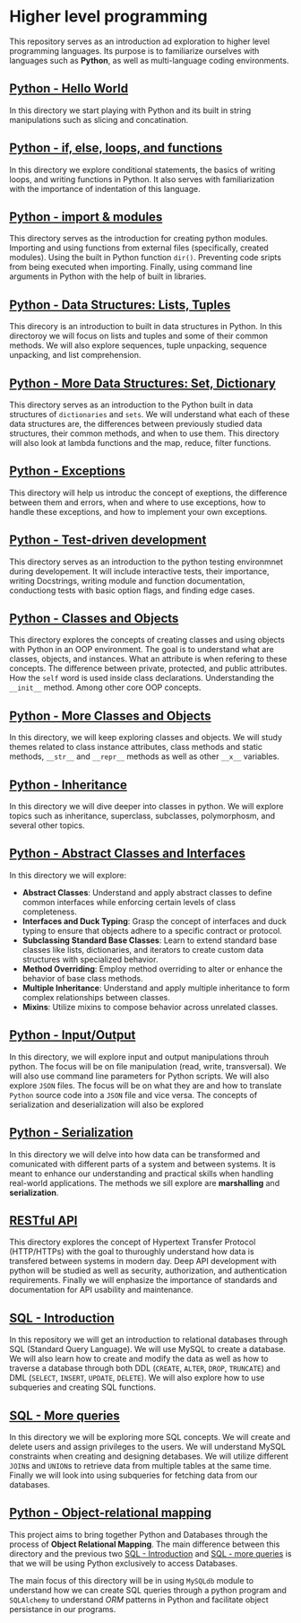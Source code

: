 # Higher level programming
This repository serves as an introduction ad exploration to higher level programming languages.
Its purpose is to familiarize ourselves with languages such as **Python**, as well as multi-language coding environments.

## [Python - Hello World](/python-hello_world/)
In this directory we start playing with Python and its built in string manipulations such as slicing and concatination.

## [Python - if, else, loops, and functions](/python-if_else_loops_functions/)
In this directory we explore conditional statements, the basics of writing loops, and writing functions in Python.
It also serves with familiarization with the importance of indentation of this language.

## [Python - import & modules](/python-import_modules/)
This directory serves as the introduction for creating python modules.  Importing and using functions from external files (specifically, created modules).  Using the built in Python function `dir()`.  Preventing code sripts from being executed when importing.  Finally, using command line arguments in Python with the help of built in libraries.

## [Python - Data Structures: Lists, Tuples](/python-data_structures/)
This direcory is an introduction to built in data structures in Python.  In this directoroy we will focus on lists and tuples and some of their common  methods. We will also explore sequences, tuple unpacking, sequence unpacking, and list comprehension.

## [Python - More Data Structures: Set, Dictionary](/python-more_data_structures/)
This directory serves as an introduction to the Python built in data structures of `dictionaries` and `sets`. We will understand what each of these data structures are, the differences between previously studied data structures, their common methods, and when to use them.  This directory will also look at lambda functions and the map, reduce, filter functions.

## [Python - Exceptions](/python-exceptions/)
This directory will help us introduc the concept of exeptions, the difference between them and errors, when and where to use exceptions, how to handle these exceptions, and how to implement your own exceptions.

## [Python - Test-driven development](/python-test_driven_development/)
This directory serves as an introduction to the python testing environmnet during developement.
It will include interactive tests, their importance, writing Docstrings, writing module and function documentation, conductiong tests with basic option flags, and finding edge cases.

## [Python - Classes and Objects](/python-classes/)
This directory explores the concepts of creating classes and using objects with Python in an OOP environment.
The goal is to understand what are classes, objects, and instances.  What an attribute is when refering to these concepts.  The difference between private, protected, and public attributes.  How the `self` word is used inside class declarations.  Understanding the `__init__` method. Among other core OOP concepts.

## [Python - More Classes and Objects](/python-more_classes/)
In this directory, we will keep exploring classes and objects.
We will study themes related to class instance attributes, class methods and static methods, `__str__` and `__repr__` methods as well as other `__x__` variables.

## [Python - Inheritance](/python-inheritance/)
In this directory we will dive deeper into classes in python.  We will explore topics such as inheritance, superclass, subclasses, polymorphosm, and several other topics.

## [Python - Abstract Classes and Interfaces](/python-abc/)
In this directory we will explore:
* **Abstract Classes**: Understand and apply abstract classes to define common interfaces while enforcing certain levels of class completeness.
* **Interfaces and Duck Typing**: Grasp the concept of interfaces and duck typing to ensure that objects adhere to a specific contract or protocol.
* **Subclassing Standard Base Classes**: Learn to extend standard base classes like lists, dictionaries, and iterators to create custom data structures with specialized behavior.
* **Method Overriding**: Employ method overriding to alter or enhance the behavior of base class methods.
* **Multiple Inheritance**: Understand and apply multiple inheritance to form complex relationships between classes.
* **Mixins**: Utilize mixins to compose behavior across unrelated classes.

## [Python - Input/Output](/python-input_output/)
In this directory, we will explore input and output manipulations throuh python.  The focus will be on file manipulation (read, write, transversal).  We will also use command line parameters for Python scripts.
We will also explore `JSON` files. The focus will be on what they are and how to translate `Python` source code into a `JSON` file and vice versa. The concepts of serialization and deserialization will also be explored

## [Python - Serialization](/python-serialization/)
In this directory we will delve into how data can be transformed and comunicated with different parts of a system and between systems.  It is meant to enhance our understanding and practical skills when handling real-world applications.  The methods we sill explore are **marshalling** and **serialization**.

## [RESTful API](/restful-api/)
This directory explores the concept of Hypertext Transfer Protocol (HTTP/HTTPs) with the goal to thuroughly understand how data is transfered between systems in modern day.  Deep API development with python will be studied as well as security, authorization, and authentication requirements.  Finally we will enphasize the importance of standards and documentation for API usability and maintenance.

## [SQL - Introduction](/SQL_introduction/)
In this repository we will get an introduction to relational databases through SQL (Standard Query Language).  We will use MySQL to create a database.  We will also learn how to create and modify the data as well as how to traverse a database through both DDL (`CREATE`, `ALTER`, `DROP`, `TRUNCATE`) and DML (`SELECT`, `INSERT`, `UPDATE`, `DELETE`).  We will also explore how to use subqueries and creating SQL functions.

## [SQL - More queries](/SQL_more_queries/)
In this directory we will be exploring more SQL concepts.  We will create and delete users and assign privileges to the users.  We will understand MySQL constraints when creating and designing detabases. We will utilize different `JOIN`s and `UNION`s to retrieve data from multiple tables at the same time.  Finally we will look into using subqueries for fetching data from our databases.

## [Python - Object-relational mapping](/python-object_relational_mapping/)
This project aims to bring together Python and Databases through the process of **Object Relational Mapping**.  The main difference between this directory and the previous two [SQL - Introduction](/SQL_introduction/) and [SQL - more queries](/SQL_more_queries/) is that we will be using Python exclusively to access Databases.

The main focus of this directory will be in using `MySQLdb` module to understand how we can create SQL queries through a python program and `SQLAlchemy` to understand *ORM* patterns in Python and facilitate object persistance in our programs.
